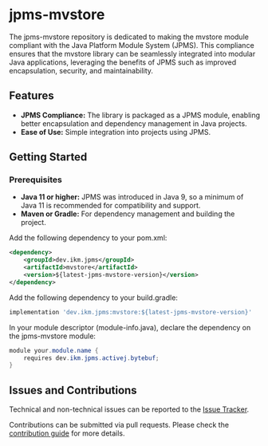 # jpms-mvstore
The jpms-mvstore repository is dedicated to making the mvstore module compliant with the Java Platform Module System (JPMS). This compliance ensures that the mvstore library can be seamlessly integrated into modular Java applications, leveraging the benefits of JPMS such as improved encapsulation, security, and maintainability.

## Features

* **JPMS Compliance:** The library is packaged as a JPMS module, enabling better encapsulation and dependency management in Java projects.
* **Ease of Use:** Simple integration into projects using JPMS.

## Getting Started
### Prerequisites

* **Java 11 or higher:** JPMS was introduced in Java 9, so a minimum of Java 11 is recommended for compatibility and support.
* **Maven or Gradle:** For dependency management and building the project.

Add the following dependency to your pom.xml:
```xml
<dependency>
    <groupId>dev.ikm.jpms</groupId>
	<artifactId>mvstore</artifactId>
    <version>${latest-jpms-mvstore-version}</version>
</dependency>
```

Add the following dependency to your build.gradle:
```groovy
implementation 'dev.ikm.jpms:mvstore:${latest-jpms-mvstore-version}'
```

In your module descriptor (module-info.java), declare the dependency on the jpms-mvstore module:

```java
module your.module.name {
    requires dev.ikm.jpms.activej.bytebuf;
}
```


## Issues and Contributions
Technical and non-technical issues can be reported to the [Issue Tracker](https://github.com/ikmdev/mvstore/issues).

Contributions can be submitted via pull requests. Please check the [contribution guide](doc/how-to-contribute.md) for more details.